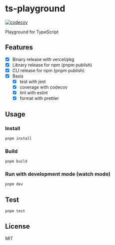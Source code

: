 # ts-playground

[![codecov](https://codecov.io/gh/kitsuyui/ts-playground/branch/main/graph/badge.svg?token=E6RO7KERTY)](https://codecov.io/gh/kitsuyui/ts-playground)

Playground for TypeScript

## Features

- [x] Binary release with vercel/pkg
- [x] Library release for npm (pnpm publish)
- [x] CLI release for npm (pnpm publish)
- [x] Basis
  - [x] test with jest
  - [x] coverage with codecov
  - [x] lint with eslint
  - [x] format with prettier

## Usage

### Install

```sh
pnpm install
```

### Build

```sh
pnpm build
```

### Run with development mode (watch mode)

```sh
pnpm dev
```

## Test

```sh
pnpm test
```

## License

MIT
